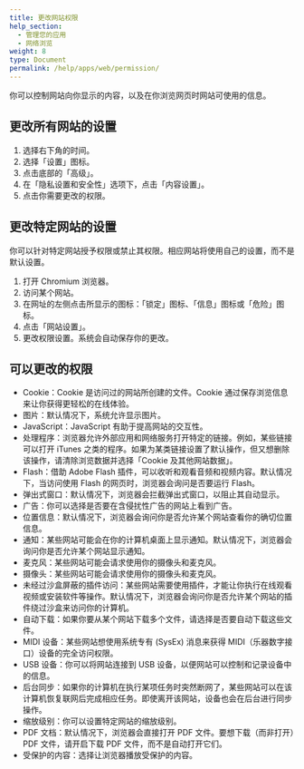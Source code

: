 ```yaml
---
title: 更改网站权限
help_section:
  - 管理您的应用
  - 网络浏览
weight: 8
type: Document
permalink: /help/apps/web/permission/
---
```


你可以控制网站向你显示的内容，以及在你浏览网页时网站可使用的信息。

## 更改所有网站的设置

1. 选择右下角的时间。
2. 选择「设置」图标。
3. 点击底部的「高级」。
4. 在「隐私设置和安全性」选项下，点击「内容设置」。
5. 点击你需要更改的权限。

## 更改特定网站的设置

你可以针对特定网站授予权限或禁止其权限。相应网站将使用自己的设置，而不是默认设置。

1. 打开 Chromium 浏览器。
2. 访问某个网站。
3. 在网址的左侧点击所显示的图标：「锁定」图标、「信息」图标或「危险」图标。
4. 点击「网站设置」。
5. 更改权限设置。系统会自动保存你的更改。

## 可以更改的权限

- Cookie：Cookie 是访问过的网站所创建的文件。Cookie 通过保存浏览信息来让你获得更轻松的在线体验。
- 图片：默认情况下，系统允许显示图片。
- JavaScript：JavaScript 有助于提高网站的交互性。
- 处理程序：浏览器允许外部应用和网络服务打开特定的链接。例如，某些链接可以打开 iTunes 之类的程序。如果为某类链接设置了默认操作，但又想删除该操作，请清除浏览数据并选择「Cookie 及其他网站数据」。
- Flash：借助 Adobe Flash 插件，可以收听和观看音频和视频内容。默认情况下，当访问使用 Flash 的网页时，浏览器会询问是否要运行 Flash。
- 弹出式窗口：默认情况下，浏览器会拦截弹出式窗口，以阻止其自动显示。
- 广告：你可以选择是否要在含侵扰性广告的网站上看到广告。
- 位置信息：默认情况下，浏览器会询问你是否允许某个网站查看你的确切位置信息。
- 通知：某些网站可能会在你的计算机桌面上显示通知。默认情况下，浏览器会询问你是否允许某个网站显示通知。
- 麦克风：某些网站可能会请求使用你的摄像头和麦克风。
- 摄像头：某些网站可能会请求使用你的摄像头和麦克风。
- 未经过沙盒屏蔽的插件访问：某些网站需要使用插件，才能让你执行在线观看视频或安装软件等操作。默认情况下，浏览器会询问你是否允许某个网站的插件绕过沙盒来访问你的计算机。
- 自动下载：如果你要从某个网站下载多个文件，请选择是否要自动下载这些文件。
- MIDI 设备：某些网站想使用系统专有 (SysEx) 消息来获得 MIDI（乐器数字接口）设备的完全访问权限。
- USB 设备：你可以将网站连接到 USB 设备，以便网站可以控制和记录设备中的信息。
- 后台同步：如果你的计算机在执行某项任务时突然断网了，某些网站可以在该计算机恢复联网后完成相应任务。即使离开该网站，设备也会在后台进行同步操作。
- 缩放级别：你可以设置特定网站的缩放级别。
- PDF 文档：默认情况下，浏览器会直接打开 PDF 文件。要想下载（而非打开）PDF 文件，请开启下载 PDF 文件，而不是自动打开它们。
- 受保护的内容：选择让浏览器播放受保护的内容。
